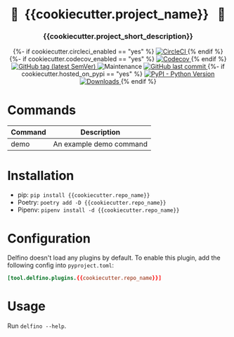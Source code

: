 <h1 align="center" style="border-bottom: none;"> 🔌&nbsp;&nbsp;{{cookiecutter.project_name}}&nbsp;&nbsp; 🔌</h1>
<h3 align="center">{{cookiecutter.project_short_description}}</h3>

<p align="center">
{%- if cookiecutter.circleci_enabled == "yes" %}
    <a href="https://app.circleci.com/pipelines/github/{{cookiecutter.github_repo_owner}}/{{cookiecutter.repo_name}}?branch=main">
        <img alt="CircleCI" src="https://img.shields.io/circleci/build/github/{{cookiecutter.github_repo_owner}}/{{cookiecutter.repo_name}}">
    </a>{% endif %}
{%- if cookiecutter.codecov_enabled == "yes" %}
    <a href="https://app.codecov.io/gh/{{cookiecutter.github_repo_owner}}/delfino-core/">
        <img alt="Codecov" src="https://img.shields.io/codecov/c/github/{{cookiecutter.github_repo_owner}}/{{cookiecutter.repo_name}}">
    </a>{% endif %}
    <a href="https://github.com/{{cookiecutter.github_repo_owner}}/delfino-core/tags">
        <img alt="GitHub tag (latest SemVer)" src="https://img.shields.io/github/tag/{{cookiecutter.github_repo_owner}}/{{cookiecutter.repo_name}}">
    </a>
    <img alt="Maintenance" src="https://img.shields.io/maintenance/yes/{% now 'local', '%Y' %}">
    <a href="https://github.com/{{cookiecutter.github_repo_owner}}/{{cookiecutter.repo_name}}/commits/main">
        <img alt="GitHub last commit" src="https://img.shields.io/github/last-commit/{{cookiecutter.github_repo_owner}}/{{cookiecutter.repo_name}}">
    </a>
{%- if cookiecutter.hosted_on_pypi == "yes" %}
    <a href="https://www.python.org/doc/versions/">
        <img alt="PyPI - Python Version" src="https://img.shields.io/pypi/pyversions/{{cookiecutter.repo_name}}">
    </a>
    <a href="https://pypistats.org/packages/{{cookiecutter.repo_name}}">
        <img alt="Downloads" src="https://img.shields.io/pypi/dm/{{cookiecutter.repo_name}}">
    </a>{% endif %}
</p>

# Commands
  
| Command               | Description             |
|-----------------------|-------------------------|
| demo                  | An example demo command |

# Installation

- pip: `pip install {{cookiecutter.repo_name}}`
- Poetry: `poetry add -D {{cookiecutter.repo_name}}`
- Pipenv: `pipenv install -d {{cookiecutter.repo_name}}`

<!-- PUT DEPENDENCIES OF INDIVIDUAL COMMANDS AS EXTRAS -->
<!--
## Optional dependencies

Each project may use different sub-set of [commands](#commands). Therefore, dependencies of all commands are optional and checked only when the command is executed.

Using `[all]` installs all the [optional dependencies](https://setuptools.pypa.io/en/latest/userguide/dependency_management.html#optional-dependencies) used by all the commands. If you want only a sub-set of those dependencies, there are finer-grained groups available:

- `demo`
-->

# Configuration

Delfino doesn't load any plugins by default. To enable this plugin, add the following config into `pyproject.toml`:

```toml
[tool.delfino.plugins.{{cookiecutter.repo_name}}]

```

<!-- PLUGIN MAY NEED CONFIGURATION -->
<!--
## Plugin configuration

This plugin has several options. All the values are optional and defaults are shown below: 

```toml
[tool.delfino.plugins.{{cookiecutter.repo_name}}]
# Config option description
config_option_name = "default value"
```
-->

<!-- INDIVIDUAL COMMANDS MAY NEED CONFIGURATION -->
<!--
## Commands configuration

Several commands have their own configuration as well:

```toml
[tool.delfino.plugins.{{cookiecutter.repo_name}}.demo]
# Config option description
config_option_name = "default value"
```
-->

# Usage

Run `delfino --help`.
